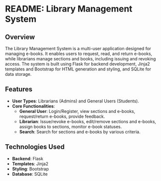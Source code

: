 # README: Library Management System

## Overview
The Library Management System is a multi-user application designed for managing e-books. It enables users to request, read, and return e-books, while librarians manage sections and books, including issuing and revoking access. The system is built using Flask for backend development, Jinja2 templates and Bootstrap for HTML generation and styling, and SQLite for data storage.

## Features
- **User Types**: Librarians (Admins) and General Users (Students).
- **Core Functionalities**:
  - **General User**: Login/Register, view sections and e-books, request/return e-books, provide feedback.
  - **Librarian**: Issue/revoke e-books, edit/remove sections and e-books, assign books to sections, monitor e-book statuses.
  - **Search**: Search for sections and e-books by various criteria.

## Technologies Used
- **Backend**: Flask
- **Templates**: Jinja2
- **Styling**: Bootstrap
- **Database**: SQLite

